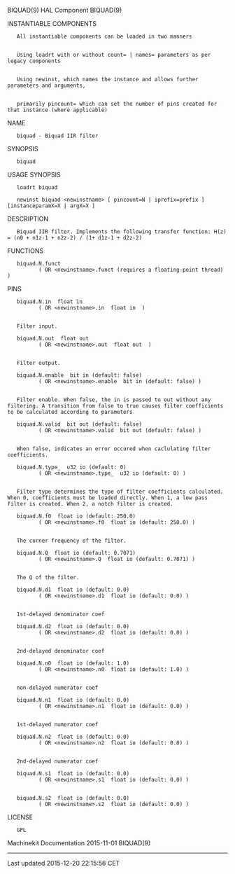 BIQUAD(9) HAL Component BIQUAD(9)

INSTANTIABLE COMPONENTS

       All instantiable components can be loaded in two manners


       Using loadrt with or without count= | names= parameters as per legacy components


       Using newinst, which names the instance and allows further parameters and arguments,


       primarily pincount= which can set the number of pins created for that instance (where applicable)

NAME

       biquad - Biquad IIR filter

SYNOPSIS

       biquad

USAGE SYNOPSIS

       loadrt biquad

       newinst biquad <newinstname> [ pincount=N | iprefix=prefix ] [instanceparamX=X | argX=X ]

DESCRIPTION

       Biquad IIR filter. Implements the following transfer function: H(z) = (n0 + n1z-1 + n2z-2) / (1+ d1z-1 + d2z-2)

FUNCTIONS

       biquad.N.funct
              ( OR <newinstname>.funct (requires a floating-point thread) )

PINS

       biquad.N.in  float in
              ( OR <newinstname>.in  float in  )


       Filter input.

       biquad.N.out  float out
              ( OR <newinstname>.out  float out  )


       Filter output.

       biquad.N.enable  bit in (default: false)
              ( OR <newinstname>.enable  bit in (default: false) )


       Filter enable. When false, the in is passed to out without any filtering. A transition from false to true causes filter coefficients to be calculated according to parameters

       biquad.N.valid  bit out (default: false)
              ( OR <newinstname>.valid  bit out (default: false) )


       When false, indicates an error occured when caclulating filter coefficients.

       biquad.N.type_  u32 io (default: 0)
              ( OR <newinstname>.type_  u32 io (default: 0) )


       Filter type determines the type of filter coefficients calculated. When 0, coefficients must be loaded directly. When 1, a low pass filter is created. When 2, a notch filter is created.

       biquad.N.f0  float io (default: 250.0)
              ( OR <newinstname>.f0  float io (default: 250.0) )


       The corner frequency of the filter.

       biquad.N.Q  float io (default: 0.7071)
              ( OR <newinstname>.Q  float io (default: 0.7071) )


       The Q of the filter.

       biquad.N.d1  float io (default: 0.0)
              ( OR <newinstname>.d1  float io (default: 0.0) )


       1st-delayed denominator coef

       biquad.N.d2  float io (default: 0.0)
              ( OR <newinstname>.d2  float io (default: 0.0) )


       2nd-delayed denominator coef

       biquad.N.n0  float io (default: 1.0)
              ( OR <newinstname>.n0  float io (default: 1.0) )


       non-delayed numerator coef

       biquad.N.n1  float io (default: 0.0)
              ( OR <newinstname>.n1  float io (default: 0.0) )


       1st-delayed numerator coef

       biquad.N.n2  float io (default: 0.0)
              ( OR <newinstname>.n2  float io (default: 0.0) )


       2nd-delayed numerator coef

       biquad.N.s1  float io (default: 0.0)
              ( OR <newinstname>.s1  float io (default: 0.0) )


       biquad.N.s2  float io (default: 0.0)
              ( OR <newinstname>.s2  float io (default: 0.0) )

LICENSE

       GPL

Machinekit Documentation 2015-11-01 BIQUAD(9)

------------------------------------------------------------------------

Last updated 2015-12-20 22:15:56 CET


